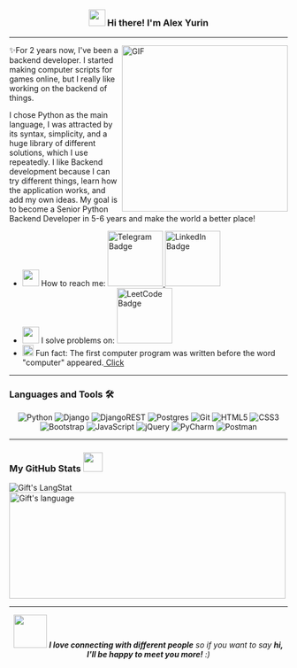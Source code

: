 <!-- Header -->
<h3 align="center"><img src = "https://raw.githubusercontent.com/MartinHeinz/MartinHeinz/master/wave.gif" width = 30px> Hi there! I'm Alex Yurin</h3>

<!-- Contacts -->


 <!-- About section -->

---
<!-- code gif-->
<img align="right" alt="GIF" src="https://media4.giphy.com/media/v1.Y2lkPTc5MGI3NjExYXJuNjBzYmNjaGt0dG1uZjhpN3Bhd2d1aHZldHo3cmh5Mnl6MjhobSZlcD12MV9pbnRlcm5hbF9naWZfYnlfaWQmY3Q9Zw/f3KwliaH4MLtli8z7D/giphy.gif" width="300"/>
✨For 2 years now, I've been a backend developer. I started making computer scripts for games online, but I really like working on the backend of things. 

I chose Python as the main language, I was attracted by its syntax, simplicity, and a huge library of different solutions, which I use repeatedly. I like Backend development because I can try different things, learn how the application works, and add my own ideas. My goal is to become a Senior Python Backend Developer in 5-6 years and make the world a better place!

- <img src="https://media4.giphy.com/media/v1.Y2lkPTc5MGI3NjExYW9jaXU5aGlqY21ueW1vN3IzbHF6c2k1ajE4endrdmp3OThoZGp2YiZlcD12MV9pbnRlcm5hbF9naWZfYnlfaWQmY3Q9Zw/nv6bOexvEyVV50U4Qz/giphy.gif" width="30"/> How to reach me: 
  <a href="https://t.me/al_yurin">
    <img src="https://img.shields.io/badge/Telegram-blue?style=for-the-badge&logo=telegram&logoColor=white" alt="Telegram Badge" width="100"/>
  </a> 
  <a href="https://www.linkedin.com/in/alexanderyurin/">
    <img src="https://img.shields.io/badge/LinkedIn-blue?style=for-the-badge&logo=linkedin&logoColor=white" alt="LinkedIn Badge" width="100"/>
  </a>
- <img src="https://media.giphy.com/media/WUlplcMpOCEmTGBtBW/giphy.gif" width="30"/> I solve problems on:
   <a href="https://leetcode.com/Alex_Yurin/">
    <img src="https://img.shields.io/badge/LeetCode-black?style=for-the-badge&logo=leetcode&logoColor=white&color=orange&labelColor=black" alt="LeetCode Badge" width="100"/>
  </a>
- <img src="https://media3.giphy.com/media/v1.Y2lkPTc5MGI3NjExaGt4NmNycXltaGxmdjdnZm03NW0wNXh6ZDQxOXMyOGtuajVnaDliNiZlcD12MV9pbnRlcm5hbF9naWZfYnlfaWQmY3Q9Zw/PnTHhDQTSIrF6lA8Tg/giphy.gif" width="20"/>  Fun fact: The first computer program was written before the word "computer" appeared.<a href="https://en.wikipedia.org/wiki/History_of_software"> Click</a>

<!-- About section: END -->

---
### Languages and Tools :hammer_and_wrench: 
<div align="center">
  
  ![Python](https://img.shields.io/badge/Python-FFD43B?style=for-the-badge&logo=python&logoColor=blue)
  ![Django](https://img.shields.io/badge/django-%23092E20.svg?style=for-the-badge&logo=django&logoColor=white)
  ![DjangoREST](https://img.shields.io/badge/DJANGO-REST-ff1709?style=for-the-badge&logo=django&logoColor=white&color=ff1709&labelColor=gray)
  ![Postgres](https://img.shields.io/badge/postgres-%23316192.svg?style=for-the-badge&logo=postgresql&logoColor=white)
  ![Git](https://img.shields.io/badge/git-%23F05033.svg?style=for-the-badge&logo=git&logoColor=white)
  ![HTML5](https://img.shields.io/badge/html5-%23E34F26.svg?style=for-the-badge&logo=html5&logoColor=white)
  ![CSS3](https://img.shields.io/badge/css3-%231572B6.svg?style=for-the-badge&logo=css3&logoColor=white)
  ![Bootstrap](https://img.shields.io/badge/bootstrap-%238511FA.svg?style=for-the-badge&logo=bootstrap&logoColor=white)
  ![JavaScript](https://img.shields.io/badge/JavaScript-F7DF1E?style=for-the-badge&logo=javascript&logoColor=black)
  ![jQuery](https://img.shields.io/badge/jquery-%230769AD.svg?style=for-the-badge&logo=jquery&logoColor=white)
  ![PyCharm](https://img.shields.io/badge/pycharm-143?style=for-the-badge&logo=pycharm&logoColor=white&color=black&labelColor=green)
  ![Postman](https://img.shields.io/badge/Postman-FF6C37?style=for-the-badge&logo=postman&logoColor=white)
</div>

---
 ###  My GitHub Stats <img src = "https://i.pinimg.com/originals/65/c4/f4/65c4f452571be1261e9c623f7da488ac.gif" width = 35px> 

<div>
   <img align="center" src="https://github-readme-streak-stats.herokuapp.com/?user=AlexanderYurin" alt="Gift's LangStat" />
  <img align="center" src="https://github-readme-stats.vercel.app/api/top-langs?username=AlexanderYurin&langs_count=10&show_icons=true&locale=en&layout=compact&theme=light" alt="Gift's language" height="192px"  width="500px"/>
</div>

___
<p align="center">
<img src="https://media.giphy.com/media/LnQjpWaON8nhr21vNW/giphy.gif" width="60"> <em><b>I love connecting with different people</b> so if you want to say <b>hi, I'll be happy to meet you more!</b> :)</em>  
</p>



